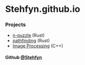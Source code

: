 # Stehfyn.github.io
### Projects
- [n-puzzle](https://Stehfyn.github.io/npuzzle/) (Rust)
- [pathfinding](https://stehfyn.github.io/pathfinding/) (Rust)
- [Image Processing](https://Stehfyn.github.io/cs474/) (C++)
#### Github [@Stehfyn](https://github.com/Stehfyn)
